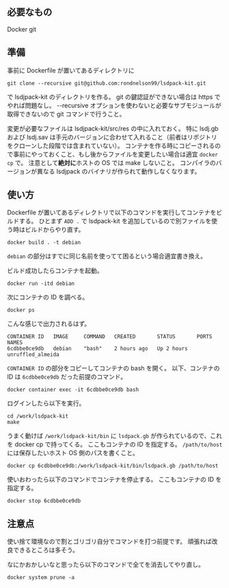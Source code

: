 ## 必要なもの

Docker git

## 準備

事前に Dockerfile が置いてあるディレクトリに

```
git clone --recursive git@github.com:rondnelson99/lsdpack-kit.git
```

で lsdjpack-kit のディレクトリを作る。
git の鍵認証ができない場合は https でやれば問題なし。
--recursive オプションを使わないと必要なサブモジュールが取得できないので git コマンドで行うこと。

変更が必要なファイルは lsdjpack-kit/src/res の中に入れておく。
特に lsdj.gb および lsdj.sav は手元のバージョンに合わせて入れること（前者はリポジトリをクローンした段階では含まれていない）。
コンテナを作る時にコピーされるので事前にやっておくこと、もし後からファイルを変更したい場合は適宜 `docker cp` で。
注意として**絶対に**ホストの OS では make しないこと。
コンパイラのバージョンが異なる lsdjpack のバイナリが作られて動作しなくなります。

## 使い方

Dockerfile が置いてあるディレクトリで以下のコマンドを実行してコンテナをビルドする。
ひとまず `ADD .` で lsdpack-kit を追加しているので別ファイルを使う時はビルドからやり直す。

```
docker build . -t debian
```

`debian` の部分はすでに同じ名前を使ってて困るという場合適宜書き換え。

ビルド成功したらコンテナを起動。

```
docker run -itd debian
```

次にコンテナの ID を調べる。

```
docker ps
```

こんな感じで出力されるはず。

```
CONTAINER ID   IMAGE     COMMAND   CREATED       STATUS       PORTS     NAMES
6cdbbe0ce9db   debian    "bash"    2 hours ago   Up 2 hours             unruffled_almeida
```

`CONTAINER ID` の部分をコピーしてコンテナの bash を開く。
以下、コンテナの ID は `6cdbbe0ce9db` だった前提のコマンド。

```
docker container exec -it 6cdbbe0ce9db bash
```

ログインしたら以下を実行。

```
cd /work/lsdpack-kit
make
```

うまく動けば `/work/lsdpack-kit/bin` に `lsdpack.gb` が作られているので、これを docker cp で持ってくる。
ここもコンテナの ID を指定する。
`/path/to/host` には保存したいホスト OS 側のパスを書くこと。

```
docker cp 6cdbbe0ce9db:/work/lsdpack-kit/bin/lsdpack.gb /path/to/host
```

使いおわったら以下のコマンドでコンテナを停止する。
ここもコンテナの ID を指定する。

```
docker stop 6cdbbe0ce9db
```

## 注意点

使い捨て環境なので割とゴリゴリ自分でコマンドを打つ前提です。
頑張れば改良できるところは多そう。

なにかおかしいなと思ったら以下のコマンドで全てを消去してやり直し。

```
docker system prune -a
```
